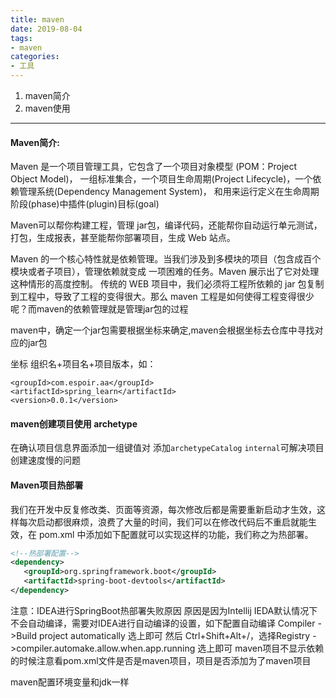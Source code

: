 ```yaml
---
title: maven
date: 2019-08-04
tags: 
- maven
categories:
- 工具
---
```

1. maven简介
2. maven使用
***
<!-- more -->
#### Maven简介:
Maven 是一个项目管理工具，它包含了一个项目对象模型 (POM：Project Object Model)，
一组标准集合，一个项目生命周期(Project Lifecycle)，一个依赖管理系统(Dependency Management System)，
和用来运行定义在生命周期阶段(phase)中插件(plugin)目标(goal)

Maven可以帮你构建工程，管理 jar包，编译代码，还能帮你自动运行单元测试，打包，生成报表，甚至能帮你部署项目，生成 Web 站点。

Maven 的一个核心特性就是依赖管理。当我们涉及到多模块的项目（包含成百个模块或者子项目），管理依赖就变成
一项困难的任务。Maven 展示出了它对处理这种情形的高度控制。
传统的 WEB 项目中，我们必须将工程所依赖的 jar 包复制到工程中，导致了工程的变得很大。那么
maven 工程是如何使得工程变得很少呢？而maven的依赖管理就是管理jar包的过程

maven中，确定一个jar包需要根据坐标来确定,maven会根据坐标去仓库中寻找对应的jar包

坐标 组织名+项目名+项目版本，如：
```
<groupId>com.espoir.aa</groupId>
<artifactId>spring_learn</artifactId>
<version>0.0.1</version>
```
#### maven创建项目使用 archetype
在确认项目信息界面添加一组键值对
添加`archetypeCatalog` `internal`可解决项目创建速度慢的问题

#### Maven项目热部署
我们在开发中反复修改类、页面等资源，每次修改后都是需要重新启动才生效，这样每次启动都很麻烦，浪费了大量的时间，我们可以在修改代码后不重启就能生效，在 pom.xml 中添加如下配置就可以实现这样的功能，我们称之为热部署。

```xml
<!--热部署配置-->
<dependency>
   <groupId>org.springframework.boot</groupId>
   <artifactId>spring-boot-devtools</artifactId>
</dependency>
```

注意：IDEA进行SpringBoot热部署失败原因
原因是因为Intellij IEDA默认情况下不会自动编译，需要对IDEA进行自动编译的设置，如下配置自动编译
Compiler  ->Build project automatically 选上即可
然后 Ctrl+Shift+Alt+/，选择Registry ->compiler.automake.allow.when.app.running 选上即可
maven项目不显示依赖的时候注意看pom.xml文件是否是maven项目，项目是否添加为了maven项目

maven配置环境变量和jdk一样 


